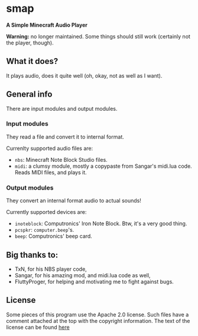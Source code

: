 # smap
**A Simple Minecraft Audio Player**

**Warning:** no longer maintained. Some things should still work (certainly not
the player, though).

## What it does?
It plays audio, does it quite well (oh, okay, not as well as I want).

## General info
There are input modules and output modules.

### Input modules
They read a file and convert it to internal format.

Currenlty supported audio files are:
* `nbs`: Minecraft Note Block Studio files.
* `midi`: a clumsy module, mostly a copypaste from Sangar's midi.lua code. Reads MIDI files, and plays it.

### Output modules
They convert an internal format audio to actual sounds!

Currently supported devices are:
* `inoteblock`: Computronics' Iron Note Block. Btw, it's a very good thing.
* `pcspkr`: `computer.beep`'s.
* `beep`: Computronics' beep card.

## Big thanks to:
* TxN, for his NBS player code,
* Sangar, for his amazing mod, and midi.lua code as well,
* FluttyProger, for helping and motivating me to fight against bugs.

## License
Some pieces of this program use the Apache 2.0 license. Such files have a comment attached at the top with the copyright information. The text of the license can be found [here](http://www.apache.org/licenses/LICENSE-2.0)
